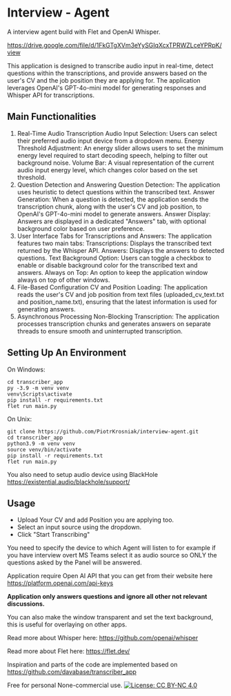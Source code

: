 # Interview - Agent 

A interview agent build with Flet and OpenAI Whisper.

https://drive.google.com/file/d/1FkGTgXVm3eYySGIqXcxTPRWZLceYPRpK/view

This application is designed to transcribe audio input in real-time, detect questions within the transcriptions, and provide answers based on the user's CV and the job position they are applying for. The application leverages OpenAI's GPT-4o-mini model for generating responses and Whisper API for transcriptions.

## Main Functionalities
1. Real-Time Audio Transcription
Audio Input Selection: Users can select their preferred audio input device from a dropdown menu.
Energy Threshold Adjustment: An energy slider allows users to set the minimum energy level required to start decoding speech, helping to filter out background noise.
Volume Bar: A visual representation of the current audio input energy level, which changes color based on the set threshold.
2. Question Detection and Answering
Question Detection: The application uses heuristic to detect questions within the transcribed text.
Answer Generation: When a question is detected, the application sends the transcription chunk, along with the user's CV and job position, to OpenAI's GPT-4o-mini model to generate answers.
Answer Display: Answers are displayed in a dedicated "Answers" tab, with optional background color based on user preference.
3. User Interface
Tabs for Transcriptions and Answers: The application features two main tabs:
Transcriptions: Displays the transcribed text returned by the Whisper API.
Answers: Displays the answers to detected questions.
Text Background Option: Users can toggle a checkbox to enable or disable background color for the transcribed text and answers.
Always on Top: An option to keep the application window always on top of other windows.
4. File-Based Configuration
CV and Position Loading: The application reads the user's CV and job position from text files (uploaded_cv_text.txt and position_name.txt), ensuring that the latest information is used for generating answers.
5. Asynchronous Processing
Non-Blocking Transcription: The application processes transcription chunks and generates answers on separate threads to ensure smooth and uninterrupted transcription.

## Setting Up An Environment
On Windows:
```
cd transcriber_app
py -3.9 -m venv venv
venv\Scripts\activate
pip install -r requirements.txt
flet run main.py
```
On Unix:
```
git clone https://github.com/PiotrKrosniak/interview-agent.git
cd transcriber_app
python3.9 -m venv venv
source venv/bin/activate
pip install -r requirements.txt
flet run main.py
```

You also need to setup audio device using BlackHole https://existential.audio/blackhole/support/

## Usage
* Upload Your CV and add Position you are applying too. 
* Select an input source using the dropdown.
* Click "Start Transcribing"

You need to specify the device to which Agent will listen to for example if you have interview overt MS Teams select it as audio source so ONLY the questions asked by the Panel will be answered. 

Application require Open AI API that you can get from their website here https://platform.openai.com/api-keys

**Application only answers questions and ignore all other not relevant discussions.**

You can also make the window transparent and set the text background, this is useful for overlaying on other apps. 



Read more about Whisper here: https://github.com/openai/whisper

Read more about Flet here: https://flet.dev/

Inspiration and parts of the code are implemented based on https://github.com/davabase/transcriber_app

Free for personal None-commercial use. 
[![License: CC BY-NC 4.0](https://img.shields.io/badge/License-CC%20BY--NC%204.0-lightgrey.svg)](https://creativecommons.org/licenses/by-nc/4.0/)

